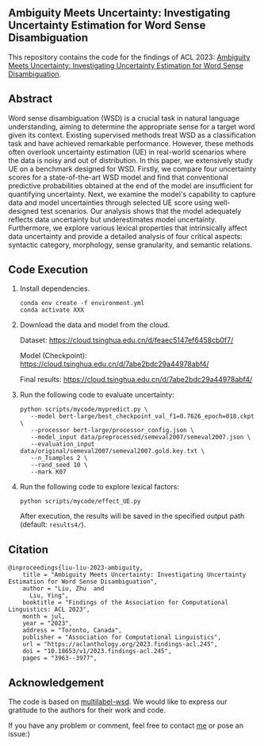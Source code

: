 ## Ambiguity Meets Uncertainty: Investigating Uncertainty Estimation for Word Sense Disambiguation

This repository contains the code for the findings of ACL 2023: [Ambiguity Meets Uncertainty: Investigating Uncertainty Estimation for Word Sense Disambiguation](https://aclanthology.org/2023.findings-acl.245/).

## Abstract

Word sense disambiguation (WSD) is a crucial task in natural language understanding, aiming to determine the appropriate sense for a target word given its context. Existing supervised methods treat WSD as a classification task and have achieved remarkable performance. However, these methods often overlook uncertainty estimation (UE) in real-world scenarios where the data is noisy and out of distribution. In this paper, we extensively study UE on a benchmark designed for WSD. Firstly, we compare four uncertainty scores for a state-of-the-art WSD model and find that conventional predictive probabilities obtained at the end of the model are insufficient for quantifying uncertainty. Next, we examine the model's capability to capture data and model uncertainties through selected UE score using well-designed test scenarios. Our analysis shows that the model adequately reflects data uncertainty but underestimates model uncertainty. Furthermore, we explore various lexical properties that intrinsically affect data uncertainty and provide a detailed analysis of four critical aspects: syntactic category, morphology, sense granularity, and semantic relations.

## Code Execution

1. Install dependencies.

   ```shell
   conda env create -f environment.yml
   conda activate XXX
   ```

2. Download the data and model from the cloud.

   Dataset: https://cloud.tsinghua.edu.cn/d/feaec5147ef6458cb0f7/

   Model (Checkpoint): https://cloud.tsinghua.edu.cn/d/7abe2bdc29a44978abf4/

   Final results: https://cloud.tsinghua.edu.cn/d/7abe2bdc29a44978abf4/

3. Run the following code to evaluate uncertainty:

   ```shell
   python scripts/mycode/mypredict.py \
      --model bert-large/best_checkpoint_val_f1=0.7626_epoch=018.ckpt \
      --processor bert-large/processor_config.json \
      --model_input data/preprocessed/semeval2007/semeval2007.json \
      --evaluation_input data/original/semeval2007/semeval2007.gold.key.txt \
      --n_Tsamples 2 \
      --rand_seed 10 \
      --mark K07
   ```

4. Run the following code to explore lexical factors:

   ```shell
   python scripts/mycode/effect_UE.py
   ```

   After execution, the results will be saved in the specified output path (default: `results4/`).

## Citation
```
@inproceedings{liu-liu-2023-ambiguity,
    title = "Ambiguity Meets Uncertainty: Investigating Uncertainty Estimation for Word Sense Disambiguation",
    author = "Liu, Zhu  and
      Liu, Ying",
    booktitle = "Findings of the Association for Computational Linguistics: ACL 2023",
    month = jul,
    year = "2023",
    address = "Toronto, Canada",
    publisher = "Association for Computational Linguistics",
    url = "https://aclanthology.org/2023.findings-acl.245",
    doi = "10.18653/v1/2023.findings-acl.245",
    pages = "3963--3977",
```
## Acknowledgement

The code is based on [multilabel-wsd](https://github.com/SapienzaNLP/multilabel-wsd). We would like to express our gratitude to the authors for their work and code.

If you have any problem or comment, feel free to contact [me](liuzhu22@mails.tsinghua.edu.cn) or pose an issue:)
